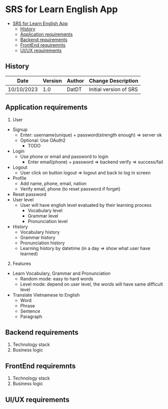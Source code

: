 # SRS for Learn English App
<!-- TOC -->
* [SRS for Learn English App](#srs-for-learn-english-app)
  * [History](#history)
  * [Application requirements](#application-requirements)
  * [Backend requirements](#backend-requirements)
  * [FrontEnd requiremnts](#frontend-requiremnts)
  * [UI/UX requirements](#uiux-requirements)
<!-- TOC -->
## History
|Date|Version|Author|Change Description|
|----|-------|------|------------------|
|10/10/2023|1.0|DatDT|Initial version of SRS|

## Application requirements
1. User
- Signup
  - Enter: username(unique) + password(strength enough) => server ok
  - Optional: Use OAuth2
    - TODO
- Login
  - Use phone or email and password to login
    - Enter email(phone) + password => backend verify => success/fail
- Logout
  - User click on button logout => logout and back to log in screen
- Profile
  - Add name, phone, email, nation
  - Verify email, phone (to reset password if forget)
- Reset password
- User level
  - User will have english level evaluated by their learning process
    - Vocabulary level
    - Grammar level
    - Pronunciation level
- History
  - Vocabulary history
  - Grammar history
  - Pronunciation history
  - Learning history by datetime (in a day => show what user have learned)
2. Features
- Learn Vocabulary, Grammar and Pronunciation
  - Random mode: easy to hard words
  - Level mode: depend on user level, the words will have same difficult level
- Translate Vietnamese to English
  - Word
  - Phrase
  - Sentence
  - Paragraph
## Backend requirements
1. Technology stack
2. Business logic
## FrontEnd requiremnts
1. Technology stack
2. Business logic
## UI/UX requirements





